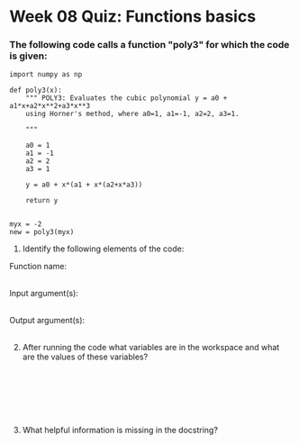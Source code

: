

# Week 08 Quiz: Functions basics

### The following code calls a function "poly3" for which the code is given:

```{code-cell}
import numpy as np

def poly3(x):
    """ POLY3: Evaluates the cubic polynomial y = a0 + a1*x+a2*x**2+a3*x**3
    using Horner's method, where a0=1, a1=-1, a2=2, a3=1.

    """
    
    a0 = 1
    a1 = -1
    a2 = 2
    a3 = 1
    
    y = a0 + x*(a1 + x*(a2+x*a3))
    
    return y


myx = -2
new = poly3(myx)
```

1.  Identify the following elements of the code:

   Function name:
<br />
<br />

   Input argument(s):
<br />
<br />

   Output argument(s):
<br />
<br />

2.  After running the code what variables are in the workspace and what are the values of these variables?

<br />
<br />
<br />
<br />
<br />

3.  What helpful information is missing in the docstring?
